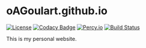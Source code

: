 # oAGoulart.github.io 

[![License](https://img.shields.io/badge/license-MIT-informational.svg)](https://github.com/oAGoulart/oAGoulart.github.io/blob/master/LICENSE)
[![Codacy Badge](https://api.codacy.com/project/badge/Grade/c419d02104cd4aa99cd9ba4b497e48f8)](https://www.codacy.com?utm_source=github.com&amp;utm_medium=referral&amp;utm_content=oAGoulart/oAGoulart.github.io&amp;utm_campaign=Badge_Grade)
[![Percy.io](https://percy.io/static/images/percy-badge.svg)](https://percy.io)
[![Build Status](https://travis-ci.com/oAGoulart/oAGoulart.github.io.svg?token=WWEy4kqQYMW4vkZALZ1p&branch=master)](https://travis-ci.com/oAGoulart/oAGoulart.github.io)

This is my personal website.
